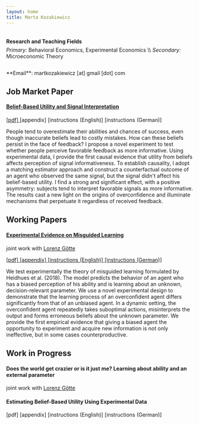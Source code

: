 ```yaml
---
layout: home
title: Marta Kozakiewicz
---
```


<!-- <img class="profile-picture" align="right" src="{{site.path}}/assets/photo1.jpg"> -->


<!-- <p style="font-size:100%;padding-bottom:0;margin-bottom:1.4em;margin-top:2.5em;line-height: 0em;"> I am currently on the job market. &nbsp;
 In my current research I focus on beliefs formation and learning.</p> -->


<!-- <p style="font-size:18px;font-weight=bold;">Research and Teaching Fields </p> -->
<p style="font-size:100%;font-weight:bold;padding-bottom:0;margin-bottom:1em;margin-top:3em;line-height: 0em;">Research and Teaching Fields</p>
<span style="font-size:100%;font-style:italic"> Primary:</span>  <span style="font-size:100%;"> Behavioral Economics, Experimental Economics</span> \\
<span style="font-size:100%;;font-style:italic"> Secondary:</span> <span style="font-size:100%"> Microeconomic Theory</span> 

<div  style="margin-bottom:2em;"> </div> 
**Email**: martkozakiewicz [at] gmail [dot] com


## Job Market Paper

#### [Belief-Based Utility and Signal Interpretation]({{site.path}}/assets/kozakiewicz_jmp.pdf)
<p class="paper-links"> 
 <a  href="{{site.path}}/assets/kozakiewicz_jmp.pdf">[pdf] </a>
 [appendix]
 [instructions (English)]
 [instructions (German)]
</p>

<p class="abstract">
People tend to overestimate their abilities and chances of success, even though
inaccurate beliefs lead to costly mistakes. How can these beliefs persist in the face of
feedback? I propose a novel experiment to test whether people perceive favorable
feedback as more informative. Using experimental data, I provide the first causal
evidence that utility from beliefs affects perception of signal informativeness. To
establish causality, I adopt a matching estimator approach and construct a counterfactual outcome of an agent who observed the same signal, but the signal didn't affect his belief-based utility. I find a strong and significant effect, with a positive
asymmetry: subjects tend to interpret favorable signals as more informative. The
results cast a new light on the origins of overconfidence and illuminate mechanisms
that perpetuate it regardless of received feedback.
</p>


## Working Papers

#### [Experimental Evidence on Misguided Learning]({{site.path}}/assets/ML_paper.pdf)
<p class="co-author"> 
 joint work  with <a  href="https://www.iame.uni-bonn.de/people/lorenz-goette">Lorenz Götte </a> 
</p>
<p class="paper-links"> 
 <a  href="{{site.path}}/assets/ML_paper.pdf">[pdf] </a> 
 <a  href="{{site.path}}/assets/ML_paper_online_appendix.pdf">[appendix] </a> 
 <a  href="{{site.path}}/assets/ML_instructions_EN.zip">[instructions (English)] </a> 
 <a  href="{{site.path}}/assets/ML_instructions_DE.zip">[instructions (German)] </a> 
</p>
<p class="abstract">
 We  test  experimentally  the  theory  of  misguided  learning  formulated  by  Heidhues et al. (2018).  The model predicts the behavior of an agent who has a biased perception of his ability and is learning about an unknown, decision-relevant parameter.  We use a novel experimental design to demonstrate that the learning process of an overconfident agent differs significantly from that of an unbiased agent.  In a dynamic setting, the overconfident agent repeatedly takes suboptimal actions, misinterprets  the  output  and  forms  erroneous  beliefs  about  the  unknown  parameter. We provide the first empirical evidence that giving a biased agent the opportunity to experiment and acquire new information is not only ineffective, but in some cases counterproductive.
</p>

## Work in Progress

#### Does the world get crazier or is it just me? Learning about ability and an external parameter
<p class="co-author"> 
 joint work with <a  href="https://www.iame.uni-bonn.de/people/lorenz-goette">Lorenz Götte </a> 
</p>
<p class="abstract">
</p>


#### Estimating Belief-Based Utility Using Experimental Data

<p class="paper-links"> 
 [pdf]
 [appendix]
 [instructions (English)]
 [instructions (German)]
</p>

<p class="abstract">
</p>

